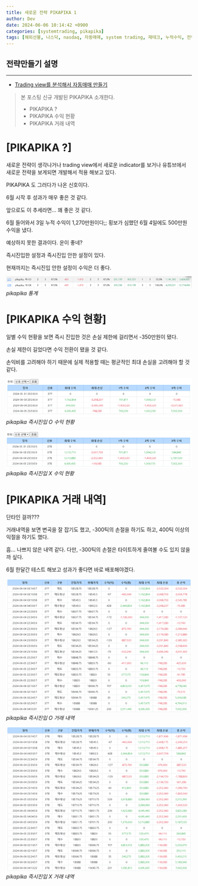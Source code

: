 ```yaml
---
title: 새로운 전략 PIKAPIKA 1
author: Dev
date: 2024-06-06 10:14:42 +0900
categories: [systemtrading, pikapika]
tags: [해외선물, 나스닥, nasdaq, 자동매매, system trading, 재테크, 누적수익, 전략, tradingview, webhook, 웹훅]
---
```

## 전략만들기 설명
---
- [Trading view를 분석해서 자동매매 만들기](/posts/nasdaq-strategy-pikapika1/)

> 본 포스팅 신규 개발된 PIKAPIKA 소개한다.
> - PIKAPIKA ?
> - PIKAPIKA 수익 현황
> - PIKAPIKA 거래 내역

# [PIKAPIKA ?]

새로운 전략이 생각나거나 trading view에서 새로운 indicator를 보거나 유튜브에서 새로운 전략을 보게되면 개발해서 적용 해보고 있다.

PIKAPIKA 도 그러다가 나온 신호이다.

6월 시작 후 성과가 매우 좋은 것 같다. 

앞으로도 이 추세라면... 꽤 좋은 것 같다.

6월 들어와서 3일 누적 수익이 1,270만원이다;; 횡보가 심했던 6월 4일에도 500만원 수익을 냈다.

예상하지 못한 결과이다. 운이 좋네?

즉시진입한 설정과 즉시진입 안한 설정이 있다.

현재까지는 즉시진입 안한 설정이 수익은 더 좋다.

![img](/assets/img/2024-06-06/2024-06-06-021-pikapika1.png)*pikapika 통계*


# [PIKAPIKA 수익 현황]

일별 수익 현황을 보면 즉시 진입한 것은 손실 제한에 걸리면서 -350만원이 됐다. 

손실 제한이 길었다면 수익 전환이 됐을 것 같다.

손익비를 고려해야 하기 때문에 실제 적용할 때는 평균적인 최대 손실을 고려해야 할 것 같다.

![img](/assets/img/2024-06-06/2024-06-06-023-pikapika3.png)*pikapika 즉시진입 O 수익 현황*

![img](/assets/img/2024-06-06/2024-06-06-021-pikapika2.png)*pikapika 즉시진입 X 수익 현황*

# [PIKAPIKA 거래 내역]

단타인 걸까???

거래내역을 보면 변곡을 잘 잡기도 했고, -300틱의 손절을 하기도 하고, 400틱 이상의 익절을 하기도 했다.

흠... 나쁘지 않은 내역 같다. 다만, -300틱의 손절은 타이트하게 줄여볼 수도 있지 않을까 싶다.

6월 한달간 테스트 해보고 성과가 좋다면 바로 배포해야겠다.

![img](/assets/img/2024-06-06/2024-06-06-023-pikapika4.png)*pikapika 즉시진입 O 거래 내역*

![img](/assets/img/2024-06-06/2024-06-06-023-pikapika5.png)*pikapika 즉시진입 X 거래 내역*